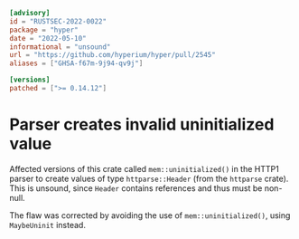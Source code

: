 ```toml
[advisory]
id = "RUSTSEC-2022-0022"
package = "hyper"
date = "2022-05-10"
informational = "unsound"
url = "https://github.com/hyperium/hyper/pull/2545"
aliases = ["GHSA-f67m-9j94-qv9j"]

[versions]
patched = [">= 0.14.12"]
```

# Parser creates invalid uninitialized value

Affected versions of this crate called `mem::uninitialized()` in the HTTP1 parser to create values of type `httparse::Header` (from the `httparse` crate).
This is unsound, since `Header` contains references and thus must be non-null.
 
The flaw was corrected by avoiding the use of `mem::uninitialized()`, using `MaybeUninit` instead.
